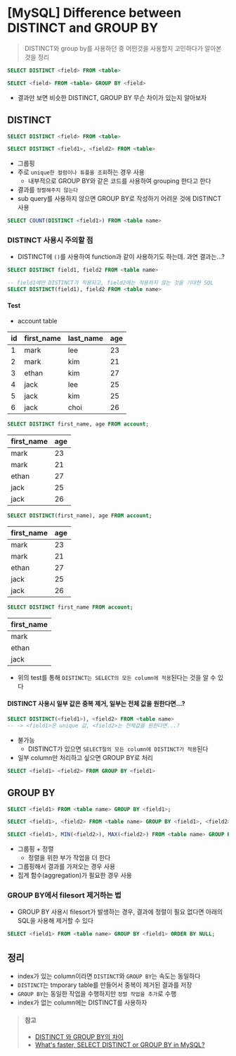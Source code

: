 # [MySQL] Difference between DISTINCT and GROUP BY
> DISTINCT와 group by를 사용하던 중 어떤것을 사용할지 고민하다가 알아본 것을 정리

```sql
SELECT DISTINCT <field> FROM <table>

SELECT <field> FROM <table> GROUP BY <field>
```
* 결과만 보면 비슷한 DISTINCT, GROUP BY 무슨 차이가 있는지 알아보자


## DISTINCT
```sql
SELECT DISTINCT <field> FROM <table>

SELECT DISTINCT <field1>, <field2> FROM <table>
```
* 그룹핑
* 주로 `unique한 컬럼이나 튜플을 조회`하는 경우 사용
   * 내부적으로 GROUP BY와 같은 코드를 사용하여 grouping 한다고 한다 
* 결과를 `정렬해주지 않는다`
* sub query를 사용하지 않으면 GROUP BY로 작성하기 어려운 것에 DISTINCT 사용
```sql
SELECT COUNT(DISTINCT <field1>) FROM <table name>
```


### DISTINCT 사용시 주의할 점
* DISTINCT에 `()`를 사용하여 function과 같이 사용하기도 하는데. 과연 결과는...?

```sql
SELECT DISTINCT field1, field2 FROM <table name>

-- field1에만 DISTINCT가 적용되고, field2에는 적용하지 않는 것을 기대한 SQL
SELECT DISTINCT(field1), field2 FROM <table name>  
```

#### Test
* account table 

| id | first_name | last_name | age |
|:--|:--|:--|:--|
| 1 | mark | lee | 23 |
| 2 | mark | kim | 21 |
| 3 | ethan | kim | 27 |
| 4 | jack | lee | 25 |
| 5 | jack | kim | 25 |
| 6 | jack | choi | 26 |

```sql
SELECT DISTINCT first_name, age FROM account;
```
| first_name | age |
|:--|:--|
| mark | 23 |
| mark | 21 |
| ethan | 27 |
| jack | 25 |
| jack | 26 |

```sql
SELECT DISTINCT(first_name), age FROM account;
```
| first_name | age |
|:--|:--|
| mark | 23 |
| mark | 21 |
| ethan | 27 |
| jack | 25 |
| jack | 26 |

```sql
SELECT DISTINCT first_name FROM account;
```
| first_name |
|:--|
| mark |
| ethan |
| jack |

* 위의 test를 통해 `DISTINCT는 SELECT의 모든 column에 적용`된다는 것을 알 수 있다


#### DISTINCT 사용시 일부 값은 중복 제거, 일부는 전체 값을 원한다면...?
```sql
SELECT DISTINCT(<field1>), <field2> FROM <table name>
-- -> <field1>은 unique 값, <field2>는 전체값을 원한다면...?
```
* 불가능
   * DISTINCT가 있으면 `SELECT절의 모든 column에 DISTINCT가 적용`된다
* 일부 column만 처리하고 싶으면 GROUP BY로 처리
```sql
SELECT <field1> <field2> FROM GROUP BY <field1>
```


## GROUP BY
```sql
SELECT <field1> FROM <table name> GROUP BY <field1>;

SELECT <field1>, <field2> FROM <table name> GROUP BY <field1>, <field2>;

SELECT <field1>, MIN(<field2>), MAX(<field2>) FROM <table name> GROUP BY <field1>, <field2>;
```
* 그룹핑 + 정렬
   * 정렬을 위한 부가 작업을 더 한다
* 그룹핑해서 결과를 가져오는 경우 사용
* 집계 함수(aggregation)가 필요한 경우 사용


### GROUP BY에서 filesort 제거하는 법
* GROUP BY 사용시 filesort가 발생하는 경우, 결과에 정렬이 필요 없다면 아래의 SQL을 사용해 제거할 수 있다
```sql
SELECT <field1> FROM <table name> GROUP BY <field1> ORDER BY NULL;
```


## 정리
* index가 있는 column이라면 `DISTINCT`와 `GROUP BY`는 속도는 동일하다
* `DISTINCT`는 tmporary table를 만들어서 중복이 제거된 결과를 저장
* `GROUP BY`는 동일한 작업을 수행하지만 `정렬 작업을 추가`로 수행
* index가 없는 column에는 DISTINCT를 사용하자


> #### 참고
> * [DISTINCT 와 GROUP BY의 차이](http://intomysql.blogspot.kr/2011/01/distinct-group-by.html)
> * [What's faster, SELECT DISTINCT or GROUP BY in MySQL?](https://stackoverflow.com/a/595073)
